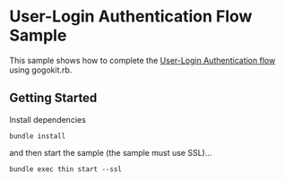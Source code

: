 # User-Login Authentication Flow Sample

[apidocs]: http://developer.viagogo.net/#user-login-authentication-flow

This sample shows how to complete the [User-Login Authentication flow][apidocs]
using gogokit.rb.


## Getting Started

Install dependencies

    bundle install

and then start the sample (the sample must use SSL)...

    bundle exec thin start --ssl